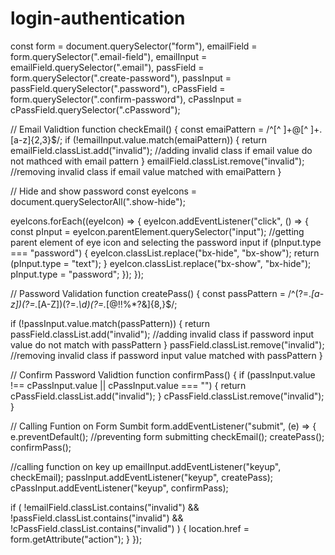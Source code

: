 # login-authentication
const form = document.querySelector("form"),
  emailField = form.querySelector(".email-field"),
  emailInput = emailField.querySelector(".email"),
  passField = form.querySelector(".create-password"),
  passInput = passField.querySelector(".password"),
  cPassField = form.querySelector(".confirm-password"),
  cPassInput = cPassField.querySelector(".cPassword");

// Email Validtion
function checkEmail() {
  const emaiPattern = /^[^ ]+@[^ ]+\.[a-z]{2,3}$/;
  if (!emailInput.value.match(emaiPattern)) {
    return emailField.classList.add("invalid"); //adding invalid class if email value do not mathced with email pattern
  }
  emailField.classList.remove("invalid"); //removing invalid class if email value matched with emaiPattern
}

// Hide and show password
const eyeIcons = document.querySelectorAll(".show-hide");

eyeIcons.forEach((eyeIcon) => {
  eyeIcon.addEventListener("click", () => {
    const pInput = eyeIcon.parentElement.querySelector("input"); //getting parent element of eye icon and selecting the password input
    if (pInput.type === "password") {
      eyeIcon.classList.replace("bx-hide", "bx-show");
      return (pInput.type = "text");
    }
    eyeIcon.classList.replace("bx-show", "bx-hide");
    pInput.type = "password";
  });
});

// Password Validation
function createPass() {
  const passPattern =
    /^(?=.*[a-z])(?=.*[A-Z])(?=.*\d)(?=.*[@$!%*?&])[A-Za-z\d@$!%*?&]{8,}$/;

  if (!passInput.value.match(passPattern)) {
    return passField.classList.add("invalid"); //adding invalid class if password input value do not match with passPattern
  }
  passField.classList.remove("invalid"); //removing invalid class if password input value matched with passPattern
}

// Confirm Password Validtion
function confirmPass() {
  if (passInput.value !== cPassInput.value || cPassInput.value === "") {
    return cPassField.classList.add("invalid");
  }
  cPassField.classList.remove("invalid");
}

// Calling Funtion on Form Sumbit
form.addEventListener("submit", (e) => {
  e.preventDefault(); //preventing form submitting
  checkEmail();
  createPass();
  confirmPass();

  //calling function on key up
  emailInput.addEventListener("keyup", checkEmail);
  passInput.addEventListener("keyup", createPass);
  cPassInput.addEventListener("keyup", confirmPass);

  if (
    !emailField.classList.contains("invalid") &&
    !passField.classList.contains("invalid") &&
    !cPassField.classList.contains("invalid")
  ) {
    location.href = form.getAttribute("action");
  }
});

